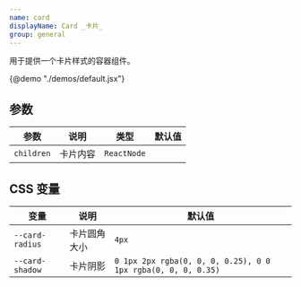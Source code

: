 ```yaml
---
name: card
displayName: Card _卡片_
group: general
---
```


用于提供一个卡片样式的容器组件。

{@demo "./demos/default.jsx"}

## 参数

| 参数       | 说明     | 类型        | 默认值 |
| ---------- | -------- | ----------- | ------ |
| `children` | 卡片内容 | `ReactNode` |        |

## CSS 变量

| 变量            | 说明         | 默认值                                                       |
| --------------- | ------------ | ------------------------------------------------------------ |
| `--card-radius` | 卡片圆角大小 | `4px`                                                        |
| `--card-shadow` | 卡片阴影     | `0 1px 2px rgba(0, 0, 0, 0.25), 0 0 1px rgba(0, 0, 0, 0.35)` |
